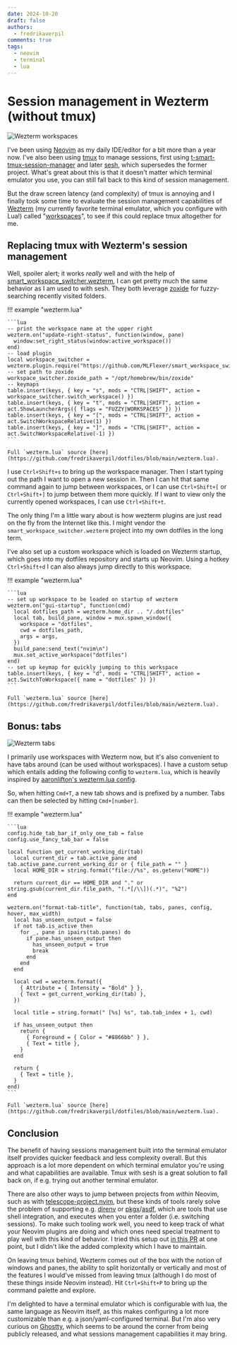 ```yaml
---
date: 2024-10-20
draft: false
authors:
  - fredrikaverpil
comments: true
tags:
  - neovim
  - terminal
  - lua
---
```


# Session management in Wezterm (without tmux)

![Wezterm workspaces](/static/wezterm/wezterm_workspaces.png)

I've been using [Neovim](https://github.com/neovim/neovim) as my daily
IDE/editor for a bit more than a year now. I've also been using
[tmux](https://github.com/tmux/tmux) to manage sessions, first using
[t-smart-tmux-session-manager](https://github.com/joshmedeski/t-smart-tmux-session-manager)
and later [sesh](https://github.com/joshmedeski/sesh), which supersedes the
former project. What's great about this is that it doesn't matter which terminal
emulator you use, you can still fall back to this kind of session management.

But the draw screen latency (and complexity) of tmux is annoying and I finally
took some time to evaluate the session management capabilities of
[Wezterm](https://github.com/wez/wezterm) (my currently favorite terminal
emulator, which you configure with Lua!) called
"[workspaces](https://wezfurlong.org/wezterm/recipes/workspaces.html)", to see
if this could replace tmux altogether for me.

<!-- more -->

## Replacing tmux with Wezterm's session management

Well, spoiler alert; it works _really_ well and with the help of
[smart_workspace_switcher.wezterm](https://github.com/MLFlexer/smart_workspace_switcher.wezterm),
I can get pretty much the same behavior as I am used to with sesh. They both
leverage [zoxide](https://github.com/ajeetdsouza/zoxide) for fuzzy-searching
recently visited folders.

!!! example "wezterm.lua"

    ```lua
    -- print the workspace name at the upper right
    wezterm.on("update-right-status", function(window, pane)
      window:set_right_status(window:active_workspace())
    end)
    -- load plugin
    local workspace_switcher = wezterm.plugin.require("https://github.com/MLFlexer/smart_workspace_switcher.wezterm")
    -- set path to zoxide
    workspace_switcher.zoxide_path = "/opt/homebrew/bin/zoxide"
    -- keymaps
    table.insert(keys, { key = "s", mods = "CTRL|SHIFT", action = workspace_switcher.switch_workspace() })
    table.insert(keys, { key = "t", mods = "CTRL|SHIFT", action = act.ShowLauncherArgs({ flags = "FUZZY|WORKSPACES" }) })
    table.insert(keys, { key = "[", mods = "CTRL|SHIFT", action = act.SwitchWorkspaceRelative(1) })
    table.insert(keys, { key = "]", mods = "CTRL|SHIFT", action = act.SwitchWorkspaceRelative(-1) })
    ```

    Full `wezterm.lua` source [here](https://github.com/fredrikaverpil/dotfiles/blob/main/wezterm.lua).

I use `Ctrl+Shift+s` to bring up the workspace manager. Then I start typing out
the path I want to open a new session in. Then I can hit that same command again
to jump between workspaces, or I can use `Ctrl+Shift+[` or `Ctrl+Shift+]` to
jump between them more quickly. If I want to view only the currently opened
workspaces, I can use `Ctrl+Shift+t`.

The only thing I'm a little wary about is how wezterm plugins are just read on
the fly from the Internet like this. I might vendor the
`smart_workspace_switcher.wezterm` project into my own dotfiles in the long
term.

I've also set up a custom workspace which is loaded on Wezterm startup, which
goes into my dotfiles repository and starts up Neovim. Using a hotkey
`Ctrl+Shift+d` I can also always jump directly to this workspace.

!!! example "wezterm.lua"

    ```lua
    -- set up workspace to be loaded on startup of wezterm
    wezterm.on("gui-startup", function(cmd)
      local dotfiles_path = wezterm.home_dir .. "/.dotfiles"
      local tab, build_pane, window = mux.spawn_window({
        workspace = "dotfiles",
        cwd = dotfiles_path,
        args = args,
      })
      build_pane:send_text("nvim\n")
      mux.set_active_workspace("dotfiles")
    end)
    -- set up keymap for quickly jumping to this workspace
    table.insert(keys, { key = "d", mods = "CTRL|SHIFT", action = act.SwitchToWorkspace({ name = "dotfiles" }) })
    ```

    Full `wezterm.lua` source [here](https://github.com/fredrikaverpil/dotfiles/blob/main/wezterm.lua).

## Bonus: tabs

![Wezterm tabs](/static/wezterm/wezterm_tabs.png)

I primarily use workspaces with Wezterm now, but it's also convenient to have
tabs around (can be used without workspaces). I have a custom setup which
entails adding the following config to `wezterm.lua`, which is heavily inspired
by
[aaronlifton's wezterm.lua config](https://github.com/aaronlifton/.config/blob/main/.config/wezterm/wezterm.lua).

So, when hitting `Cmd+T`, a new tab shows and is prefixed by a number. Tabs can
then be selected by hitting `Cmd+[number]`.

!!! example "wezterm.lua"

    ```lua
    config.hide_tab_bar_if_only_one_tab = false
    config.use_fancy_tab_bar = false

    local function get_current_working_dir(tab)
      local current_dir = tab.active_pane and tab.active_pane.current_working_dir or { file_path = "" }
      local HOME_DIR = string.format("file://%s", os.getenv("HOME"))

      return current_dir == HOME_DIR and "." or string.gsub(current_dir.file_path, "(.*[/\\])(.*)", "%2")
    end

    wezterm.on("format-tab-title", function(tab, tabs, panes, config, hover, max_width)
      local has_unseen_output = false
      if not tab.is_active then
        for _, pane in ipairs(tab.panes) do
          if pane.has_unseen_output then
            has_unseen_output = true
            break
          end
        end
      end

      local cwd = wezterm.format({
        { Attribute = { Intensity = "Bold" } },
        { Text = get_current_working_dir(tab) },
      })

      local title = string.format(" [%s] %s", tab.tab_index + 1, cwd)

      if has_unseen_output then
        return {
          { Foreground = { Color = "#8866bb" } },
          { Text = title },
        }
      end

      return {
        { Text = title },
      }
    end)
    ```

    Full `wezterm.lua` source [here](https://github.com/fredrikaverpil/dotfiles/blob/main/wezterm.lua).

## Conclusion

The benefit of having sessions management built into the terminal emulator
itself provides quicker feedback and less complexity overall. But this approach
is a lot more dependent on which terminal emulator you're using and what
capabilities are available. Tmux with sesh is a great solution to fall back on,
if e.g. trying out another terminal emulator.

There are also other ways to jump between projects from _within_ Neovim, such as
with
[telescope-project.nvim](https://github.com/nvim-telescope/telescope-project.nvim),
but these kinds of tools rarely solve the problem of supporting e.g.
[direnv](https://direnv.net/) or
[pkgx](https://pkgx.sh/)/[asdf](https://asdf-vm.com/), which are tools that use
shell integration, and executes when you enter a folder (i.e. switching
sessions). To make such tooling work well, you need to keep track of what your
Neovim plugins are doing and which ones need special treatment to play well with
this kind of behavior. I tried this setup out
[in this PR](https://github.com/fredrikaverpil/dotfiles/pull/160) at one point,
but I didn't like the added complexity which I have to maintain.

On leaving tmux behind, Wezterm comes out of the box with the notion of windows
and panes, the ability to split horizontally or vertically and most of the
features I would've missed from leaving tmux (although I do most of these things
inside Neovim instead). Hit `Ctrl+Shift+P` to bring up the command palette and
explore.

I'm delighted to have a terminal emulator which is configurable with lua, the
same language as Neovim itself, as this makes configuring a lot more
customizable than e.g. a json/yaml-configured terminal. But I'm also very
curious on [Ghostty](https://mitchellh.com/ghostty), which seems to be around
the corner from being publicly released, and what sessions management
capabilities it may bring.
